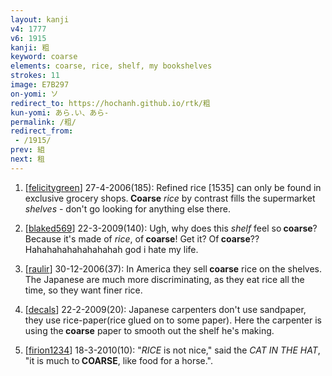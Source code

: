 ```yaml
---
layout: kanji
v4: 1777
v6: 1915
kanji: 粗
keyword: coarse
elements: coarse, rice, shelf, my bookshelves
strokes: 11
image: E7B297
on-yomi: ソ
redirect_to: https://hochanh.github.io/rtk/粗
kun-yomi: あら.い、あら-
permalink: /粗/
redirect_from:
 - /1915/
prev: 組
next: 租
---
```


1) [<a href="http://kanji.koohii.com/profile/felicitygreen">felicitygreen</a>] 27-4-2006(185): Refined rice [1535] can only be found in exclusive grocery shops.<strong> Coarse</strong> <em>rice</em> by contrast fills the supermarket <em>shelves</em> - don&#039;t go looking for anything else there.

2) [<a href="http://kanji.koohii.com/profile/blaked569">blaked569</a>] 22-3-2009(140): Ugh, why does this <em>shelf</em> feel so<strong> coarse</strong>? Because it&#039;s made of <em>rice</em>, of<strong> coarse</strong>! Get it? Of<strong> coarse</strong>?? Hahahahahahahahahah god i hate my life.

3) [<a href="http://kanji.koohii.com/profile/raulir">raulir</a>] 30-12-2006(37): In America they sell<strong> coarse</strong> rice on the shelves. The Japanese are much more discriminating, as they eat rice all the time, so they want finer rice.

4) [<a href="http://kanji.koohii.com/profile/decals">decals</a>] 22-2-2009(20): Japanese carpenters don&#039;t use sandpaper, they use rice-paper(rice glued on to some paper). Here the carpenter is using the<strong> coarse</strong> paper to smooth out the shelf he&#039;s making.

5) [<a href="http://kanji.koohii.com/profile/firion1234">firion1234</a>] 18-3-2010(10): &quot;<em>RICE</em> is not nice,&quot; said the <em>CAT IN THE HAT</em>, &quot;it is much to<strong> COARSE</strong>, like food for a horse.&quot;.

